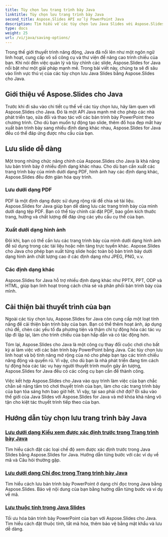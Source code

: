 ```yaml
---
title: Tùy chọn lưu trang trình bày Java
linktitle: Tùy chọn lưu trang trình bày Java
second_title: Aspose.Slides API xử lý PowerPoint Java
description: Tìm hiểu về các tùy chọn lưu Java Slides với Aspose.Slides for Java. Khám phá các hướng dẫn và hướng dẫn toàn diện để quản lý và tùy chỉnh trang trình bày hiệu quả.
type: docs
weight: 25
url: /vi/java/saving-options/
---
```



Trong thế giới thuyết trình năng động, Java đã nổi lên như một ngôn ngữ linh hoạt, cung cấp vô số công cụ và thư viện để nâng cao trình chiếu của bạn. Khi nói đến việc quản lý và tùy chỉnh các slide, Aspose.Slides for Java nổi bật như một giải pháp mạnh mẽ. Trong bài viết này, chúng ta sẽ đi sâu vào lĩnh vực thú vị của các tùy chọn lưu Java Slides bằng Aspose.Slides cho Java.

## Giới thiệu về Aspose.Slides cho Java

Trước khi đi sâu vào chi tiết cụ thể về các tùy chọn lưu, hãy làm quen với Aspose.Slides cho Java. Đó là một API Java mạnh mẽ cho phép các nhà phát triển tạo, sửa đổi và thao tác với các bản trình bày PowerPoint theo chương trình. Cho dù bạn muốn tự động tạo slide, thêm đồ họa đẹp mắt hay xuất bản trình bày sang nhiều định dạng khác nhau, Aspose.Slides for Java đều có thể đáp ứng được nhu cầu của bạn.

## Lưu slide dễ dàng

Một trong những chức năng chính của Aspose.Slides cho Java là khả năng lưu bản trình bày ở nhiều định dạng khác nhau. Cho dù bạn cần xuất các trang trình bày của mình dưới dạng PDF, hình ảnh hay các định dạng khác, Aspose.Slides đều đơn giản hóa quy trình.

### Lưu dưới dạng PDF

PDF là một định dạng được sử dụng rộng rãi để chia sẻ tài liệu. Aspose.Slides for Java giúp bạn dễ dàng lưu các trang trình bày của mình dưới dạng tệp PDF. Bạn có thể tùy chỉnh cài đặt PDF, bao gồm kích thước trang, hướng và chất lượng để đáp ứng các yêu cầu cụ thể của bạn.

### Xuất dưới dạng hình ảnh

Đôi khi, bạn có thể cần lưu các trang trình bày của mình dưới dạng hình ảnh để sử dụng trong các tài liệu hoặc nền tảng trực tuyến khác. Aspose.Slides cho Java cho phép bạn xuất từng slide hoặc toàn bộ bản trình bày dưới dạng hình ảnh chất lượng cao ở các định dạng như JPEG, PNG, v.v.

### Các định dạng khác

Aspose.Slides for Java hỗ trợ nhiều định dạng khác như PPTX, PPT, ODP và HTML, giúp bạn linh hoạt trong cách chia sẻ và phân phối bản trình bày của mình.

## Cải thiện bài thuyết trình của bạn

Ngoài các tùy chọn lưu, Aspose.Slides for Java còn cung cấp một loạt tính năng để cải thiện bản trình bày của bạn. Bạn có thể thêm hoạt ảnh, áp dụng chủ đề, chèn các yếu tố đa phương tiện và thậm chí tự động hóa các tác vụ lặp đi lặp lại, làm cho trình chiếu của bạn hấp dẫn và có tác động hơn.

Tóm lại, Aspose.Slides cho Java là một công cụ thay đổi cuộc chơi cho bất kỳ ai làm việc với các bản trình bày PowerPoint bằng Java. Các tùy chọn lưu linh hoạt và bộ tính năng mở rộng của nó cho phép bạn tạo các trình chiếu năng động và quyến rũ. Vì vậy, cho dù bạn là nhà phát triển đang tìm cách tự động hóa các tác vụ hay người thuyết trình muốn gây ấn tượng, Aspose.Slides for Java đều có các công cụ bạn cần để thành công.

Việc kết hợp Aspose.Slides cho Java vào quy trình làm việc của bạn chắc chắn sẽ nâng tầm trò chơi thuyết trình của bạn, làm cho các trang trình bày của bạn tỏa sáng hơn bao giờ hết. Vì vậy, tại sao phải chờ đợi? Đi sâu vào thế giới của Java Slides với Aspose.Slides for Java và mở khóa khả năng vô tận cho kiệt tác thuyết trình tiếp theo của bạn.

## Hướng dẫn tùy chọn lưu trang trình bày Java
### [Lưu dưới dạng Kiểu xem được xác định trước trong Trang trình bày Java](./save-as-predefined-view-type-in-java-slides/)
Tìm hiểu cách đặt các loại chế độ xem được xác định trước trong Java Slides bằng Aspose.Slides for Java. Hướng dẫn từng bước với các ví dụ về mã và Câu hỏi thường gặp.
### [Lưu dưới dạng Chỉ đọc trong Trang trình bày Java](./save-as-read-only-in-java-slides/)
Tìm hiểu cách lưu bản trình bày PowerPoint ở dạng chỉ đọc trong Java bằng Aspose.Slides. Bảo vệ nội dung của bạn bằng hướng dẫn từng bước và ví dụ về mã.
### [Lưu thuộc tính trong Java Slides](./save-properties-in-java-slides/)
Tối ưu hóa bản trình bày PowerPoint của bạn với Aspose.Slides cho Java. Tìm hiểu cách đặt thuộc tính, tắt mã hóa, thêm bảo vệ bằng mật khẩu và lưu dễ dàng.